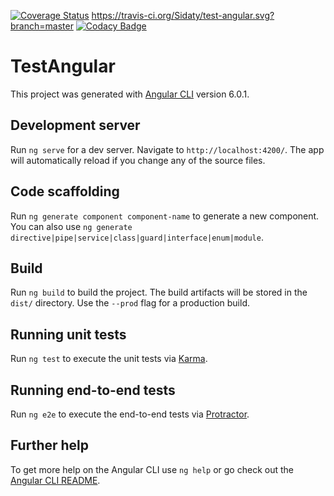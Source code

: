 [![Coverage Status](https://coveralls.io/repos/github/Sidaty/test-angular/badge.svg)](https://coveralls.io/github/Sidaty/test-angular)
https://travis-ci.org/Sidaty/test-angular.svg?branch=master
[![Codacy Badge](https://api.codacy.com/project/badge/Grade/1590652214634bd6b0bfb1881661e461)](https://www.codacy.com/app/Sidaty/test-angular?utm_source=github.com&amp;utm_medium=referral&amp;utm_content=Sidaty/test-angular&amp;utm_campaign=Badge_Grade)

# TestAngular

This project was generated with [Angular CLI](https://github.com/angular/angular-cli) version 6.0.1.

## Development server

Run `ng serve` for a dev server. Navigate to `http://localhost:4200/`. The app will automatically reload if you change any of the source files.

## Code scaffolding

Run `ng generate component component-name` to generate a new component. You can also use `ng generate directive|pipe|service|class|guard|interface|enum|module`.

## Build

Run `ng build` to build the project. The build artifacts will be stored in the `dist/` directory. Use the `--prod` flag for a production build.

## Running unit tests

Run `ng test` to execute the unit tests via [Karma](https://karma-runner.github.io).

## Running end-to-end tests

Run `ng e2e` to execute the end-to-end tests via [Protractor](http://www.protractortest.org/).

## Further help

To get more help on the Angular CLI use `ng help` or go check out the [Angular CLI README](https://github.com/angular/angular-cli/blob/master/README.md).
